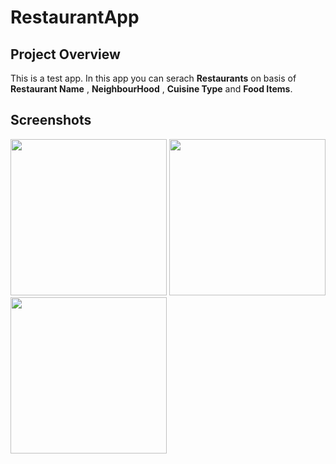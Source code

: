 # **RestaurantApp**


## **Project Overview**

This is a test app. In this app you can serach **Restaurants** on basis of **Restaurant Name** , **NeighbourHood** , **Cuisine Type** and **Food Items**.

## **Screenshots**

<img src="https://user-images.githubusercontent.com/7738156/148698004-31f45df0-f708-4084-80ad-819a82987dd2.gif" width="250"> 
<img src="https://user-images.githubusercontent.com/7738156/148698041-ba68933d-c0a1-42f1-a6cb-e3ec432a383e.jpg" width="250"> 
<img src="https://user-images.githubusercontent.com/7738156/148698030-014b88a1-569a-411e-aea6-74a02a3f44cc.jpg" width="250">
